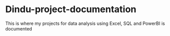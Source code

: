 # Dindu-project-documentation
This is where my projects for data analysis using Excel, SQL and PowerBI is documented
